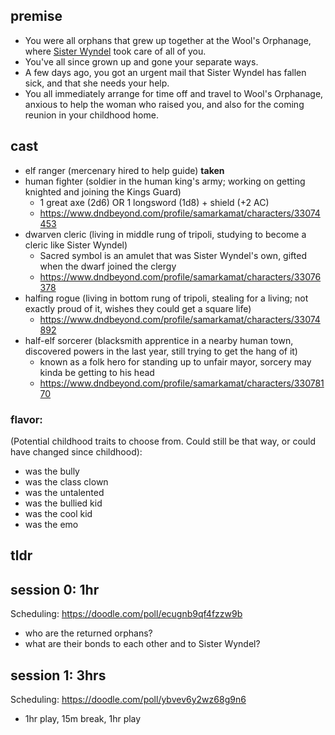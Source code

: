 ## premise
- You were all orphans that grew up together at the Wool's Orphanage, where [Sister Wyndel](https://www.notion.so/Sister-Wyndel-cd048cb2297a4c0e9fdec306dabe81a7) took care of all of you.
- You've all since grown up and gone your separate ways.
- A few days ago, you got an urgent mail that Sister Wyndel has fallen sick, and that she needs your help.
- You all immediately arrange for time off and travel to Wool's Orphanage, anxious to help the woman who raised you, and also for the coming reunion in your childhood home.

## cast
- elf ranger (mercenary hired to help guide) **taken**
- human fighter (soldier in the human king's army; working on getting knighted and joining the Kings Guard)
  - 1 great axe (2d6) OR 1 longsword (1d8) + shield (+2 AC)
  - https://www.dndbeyond.com/profile/samarkamat/characters/33074453
- dwarven cleric (living in middle rung of tripoli, studying to become a cleric like Sister Wyndel)
  - Sacred symbol is an amulet that was Sister Wyndel's own, gifted when the dwarf joined the clergy
  - https://www.dndbeyond.com/profile/samarkamat/characters/33076378
- halfing rogue (living in bottom rung of tripoli, stealing for a living; not exactly proud of it, wishes they could get a square life)
  - https://www.dndbeyond.com/profile/samarkamat/characters/33074892
- half-elf sorcerer (blacksmith apprentice in a nearby human town, discovered powers in the last year, still trying to get the hang of it)
  - known as a folk hero for standing up to unfair mayor, sorcery may kinda be getting to his head
  - https://www.dndbeyond.com/profile/samarkamat/characters/33078170

### flavor: 
(Potential childhood traits to choose from. Could still be that way, or could have changed since childhood):
- was the bully 
- was the class clown
- was the untalented
- was the bullied kid
- was the cool kid
- was the emo

## tldr

## session 0: 1hr
Scheduling: https://doodle.com/poll/ecugnb9qf4fzzw9b
- who are the returned orphans?
- what are their bonds to each other and to Sister Wyndel?

## session 1: 3hrs
Scheduling: https://doodle.com/poll/ybvev6y2wz68g9n6
- 1hr play, 15m break, 1hr play
